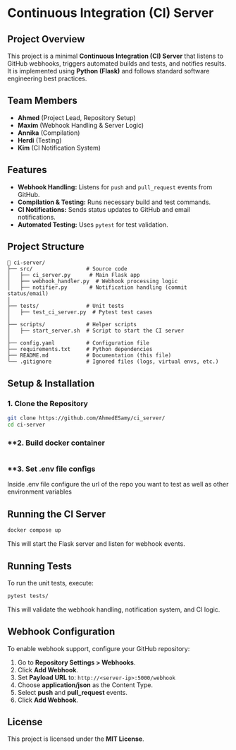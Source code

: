 # Continuous Integration (CI) Server

## Project Overview
This project is a minimal **Continuous Integration (CI) Server** that listens to GitHub webhooks, triggers automated builds and tests, and notifies results. It is implemented using **Python (Flask)** and follows standard software engineering best practices.

## Team Members
- **Ahmed** (Project Lead, Repository Setup)
- **Maxim** (Webhook Handling & Server Logic)
- **Annika** (Compilation)
- **Herdi** (Testing)
- **Kim** (CI Notification System)

## Features
- **Webhook Handling:** Listens for `push` and `pull_request` events from GitHub.
- **Compilation & Testing:** Runs necessary build and test commands.
- **CI Notifications:** Sends status updates to GitHub and email notifications.
- **Automated Testing:** Uses `pytest` for test validation.

## Project Structure
```
📂 ci-server/
├── src/                 # Source code
│   ├── ci_server.py      # Main Flask app
│   ├── webhook_handler.py  # Webhook processing logic
│   ├── notifier.py       # Notification handling (commit status/email)
│
├── tests/               # Unit tests
│   ├── test_ci_server.py  # Pytest test cases
│
├── scripts/             # Helper scripts
│   ├── start_server.sh  # Script to start the CI server
│
├── config.yaml          # Configuration file
├── requirements.txt     # Python dependencies
├── README.md            # Documentation (this file)
└── .gitignore           # Ignored files (logs, virtual envs, etc.)
```

## Setup & Installation
### **1. Clone the Repository**
```sh
git clone https://github.com/AhmedESamy/ci_server/
cd ci-server
```

### **2. Build docker container
```sh

```

### **3. Set .env file configs
Inside .env file configure the url of the repo you want to test as well as other environment variables

## Running the CI Server
```sh
docker compose up
```
This will start the Flask server and listen for webhook events.

## Running Tests
To run the unit tests, execute:
```sh
pytest tests/
```
This will validate the webhook handling, notification system, and CI logic.

## Webhook Configuration
To enable webhook support, configure your GitHub repository:
1. Go to **Repository Settings > Webhooks**.
2. Click **Add Webhook**.
3. Set **Payload URL** to: `http://<server-ip>:5000/webhook`
4. Choose **application/json** as the Content Type.
5. Select **push** and **pull_request** events.
6. Click **Add Webhook**.

## License
This project is licensed under the **MIT License**.

